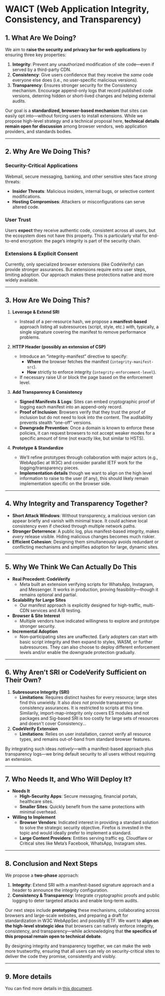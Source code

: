 # WAICT (Web Application Integrity, Consistency, and Transparency)

## 1. What Are We Doing?
We aim to **raise the security and privacy bar for web applications** by ensuring three key properties:

1. **Integrity**: Prevent any unauthorized modification of site code—even if served by a third-party CDN.  
2. **Consistency**: Give users confidence that they receive the *same* code everyone else does (i.e., no user-specific malicious versions).  
3. **Transparency**: Ensures stronger security for the Consistency mechanism. Encourage append-only logs that record published code versions, deterring hidden or short-lived changes and helping external audits.

Our goal is a **standardized, browser-based mechanism** that sites can easily opt into—without forcing users to install extensions. While we propose high-level strategy and a technical proposal here, **technical details remain open for discussion** among browser vendors, web application providers, and standards bodies.

---

## 2. Why Are We Doing This?
### Security-Critical Applications
Webmail, secure messaging, banking, and other sensitive sites face *strong* threats:
- **Insider Threats**: Malicious insiders, internal bugs, or selective content modifications.  
- **Hosting Compromises**: Attackers or misconfigurations can serve altered code.  

### User Trust
Users **expect** they receive authentic code, consistent across all users, but the ecosystem does not have this property. This is particularly vital for end-to-end encryption: the page’s integrity is part of the security chain.

### Extensions & Explicit Consent
Currently, only specialized browser extensions (like CodeVerify) can provide stronger assurances. But extensions require extra user steps, limiting adoption. Our approach makes these protections native and more widely available.

---

## 3. How Are We Doing This?
1. **Leverage & Extend SRI**  
   - Instead of a per-resource hash, we propose a **manifest-based** approach listing all subresources (script, style, etc.) with, typically, a single signature covering the manifest to remove performance problems.

2. **HTTP Header (possibly an extension of CSP)**  
   - Introduce an “integrity-manifest” directive to specify:  
     - **Where** the browser fetches the manifest (`integrity-manifest-src`).  
     - **How** strictly to enforce integrity (`integrity-enforcement-level`).  
   - If necessary raise UI or block the page based on the enforcement level.

3. **Add Transparency & Consistency**  
   - **Signed Manifests & Logs**: Sites can embed cryptographic proof of logging each manifest into an append-only record.  
   - **Proof of Inclusion**: Browsers verify that they trust the proof of inclusion but do not need to look into the content. The auditability prevents stealth “one-off” versions.
   - **Downgrade Prevention**: Once a domain is known to enforce these policies, it can request browsers to not accept weaker modes for a specific amount of time (not exactly like, but similar to HSTS).

4. **Prototype & Standardize**  
   - We’ll refine prototypes through collaboration with major actors (e.g., WebAppSec at W3C) and consider parallel IETF work for the logging/transparency pieces.  
   - **Implementation details** though we want to align on the high level information to raise to the user (if any), this should likely remain implementation specific on the browser side.

---

## 4. Why Integrity and Transparency Together?
- **Short Attack Windows**: Without transparency, a malicious version can appear briefly and vanish with minimal trace. It could achieve local consistency even if checked through multiple network paths.
- **Stronger Deterrence**: A public log, plus manifest-based integrity, makes *every* release visible. Hiding malicious changes becomes much riskier.  
- **Efficient Cohesion**: Designing them simultaneously avoids redundant or conflicting mechanisms and simplifies adoption for large, dynamic sites.

---

## 5. Why We Think We Can Actually Do This
- **Real Precedent: CodeVerify**  
  - Meta built an extension verifying scripts for WhatsApp, Instagram, and Messenger. It works in production, proving feasibility—though it remains optional and partial.
- **Scalability for Large Sites**  
  - Our manifest approach is explicitly designed for high-traffic, multi-CDN services and A/B testing.  
- **Browser & Site Interest**  
  - Multiple vendors have indicated willingness to explore and prototype stronger security.  
- **Incremental Adoption**  
  - Non-participating sites are unaffected. Early adopters can start with basic script integrity and then expand to styles, WASM, or further subresources. They can also choose to deploy different enforcement levels and/or enable the downgrade protection gradually.

---

## 6. Why Aren’t SRI or CodeVerify Sufficient on Their Own?
1. **Subresource Integrity (SRI)**  
   - **Limitations**: Requires distinct hashes for every resource; large sites find this unwieldy. It also *does not* provide transparency or consistency assurances. It is restricted to scripts at this time. Similarily, import-map-integrity only covers ES modules and not packages and Sig-based SRI is too costly for large sets of resources and doesn't cover Consistency...
2. **CodeVerify Extension**  
   - **Limitations**: Relies on user installation, cannot verify all resource types, and remains out-of-band from standard browser features.  

By integrating such ideas *natively*—with a manifest-based approach plus transparency logs—we bring default security to all users without requiring an extension.

---

## 7. Who Needs It, and Who Will Deploy It?
- **Needs It**  
  - **High-Security Apps**: Secure messaging, financial portals, healthcare sites.  
  - **Smaller Sites**: Quickly benefit from the same protections with minimal overhead.
- **Willing to Implement**  
  - **Browser Vendors**: Indicated interest in providing a standard solution to solve the strategic security objective. Firefox is invested in the topic and would ideally prefer to implement a standard.
  - **Large Content Providers**: Entities serving traffic eg. Cloudflare or Critical sites like Meta’s Facebook, WhatsApp, Instagram sites.

---

## 8. Conclusion and Next Steps
We propose a **two-phase** approach:  
1. **Integrity**: Extend SRI with a manifest-based signature approach and a header to announce the integrity configuration.  
2. **Consistency & Transparency**: Integrate cryptographic proofs and public logging to deter targeted attacks and enable long-term audits.

Our next steps include **prototyping** these mechanisms, collaborating across browsers and large-scale websites, and preparing a draft for standardization in W3C WebAppSec and possibly IETF. We want to **align on the high-level strategic idea** that browsers can natively enforce integrity, consistency, and transparency—while acknowledging that **the specifics of this proposal remain open to technical debate**.

By designing integrity and transparency together, we can make the web more trustworthy, ensuring that all users can rely on security-critical sites to deliver the code they promise, consistently and visibly.

---

## 9. More details

You can find more details in [this document](https://docs.google.com/document/d/16-cvBkWYrKlZHXkWRFvKGEifdcMthUfv-LxIbg6bx2o).

